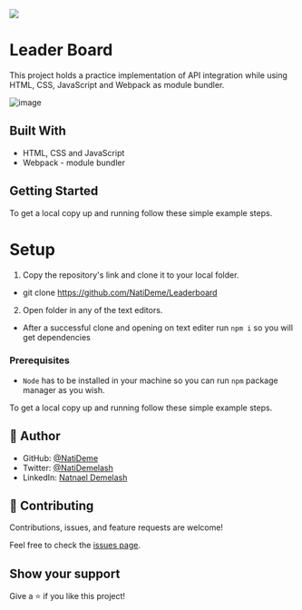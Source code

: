 ![](https://img.shields.io/badge/Microverse-blueviolet)

# Leader Board

This project holds a practice implementation of API integration while using HTML, CSS, JavaScript and Webpack as module bundler. 

![image](https://user-images.githubusercontent.com/29539518/174741128-dd85e670-0feb-4150-bb73-9b030eb89fa9.png)



## Built With

- HTML, CSS and JavaScript
- Webpack - module bundler


## Getting Started

To get a local copy up and running follow these simple example steps.


# Setup
1. Copy the repository's link and clone it to your local folder.
- git clone https://github.com/NatiDeme/Leaderboard
2. Open folder in any of the text editors.
- After a successful clone and opening on text editer run `npm i` so you will get dependencies

### Prerequisites
- `Node` has to be installed in your machine so you can run `npm` package manager as you wish.

To get a local copy up and running follow these simple example steps.

## 👤 Author

- GitHub: [@NatiDeme](https://github.com/NatiDeme)
- Twitter: [@NatiDemelash](https://twitter.com/NatiDemelash)
- LinkedIn: [Natnael Demelash](https://www.linkedin.com/in/natnael-demelash/)


## 🤝 Contributing

Contributions, issues, and feature requests are welcome!

Feel free to check the [issues page](../../issues/).

## Show your support

Give a ⭐️ if you like this project!

